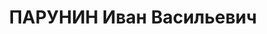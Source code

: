 ---
title: ПАРУНИН Иван Васильевич
description: 'Род. 1900, Куйбышевская обл., Башмаковский р-н, с. Михайловка. Место
  работы: Запорожский горпищеторг, завмаг. Прож.: г. Запорожье. Арестован 10.10.1937.
  Обвинение: ст.54-1 б, 54-8, 54-11 УК УССР. Приговор: ВК ВС СССР, 14.01.38 - ВМН
  с конфискацией имущества. Расстрелян 15.01.1938, г. Киев. Реабилитация: Военная
  Коллегия ВС СССР, 26.12.1957 - за отсутствием состава преступления.'
---